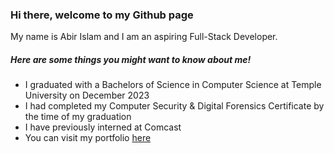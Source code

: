 ### Hi there, welcome to my Github page

My name is Abir Islam and I am an aspiring Full-Stack Developer.

##### Here are some things you might want to know about me!
- I graduated with a Bachelors of Science in Computer Science at Temple University on December 2023
- I had completed my Computer Security & Digital Forensics Certificate by the time of my graduation
- I have previously interned at Comcast
- You can visit my portfolio [here](https://abirislam.com/)